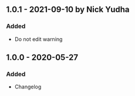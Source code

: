 ## 1.0.1 - 2021-09-10 by Nick Yudha

### Added

- Do not edit warning

## 1.0.0 - 2020-05-27

### Added

- Changelog
